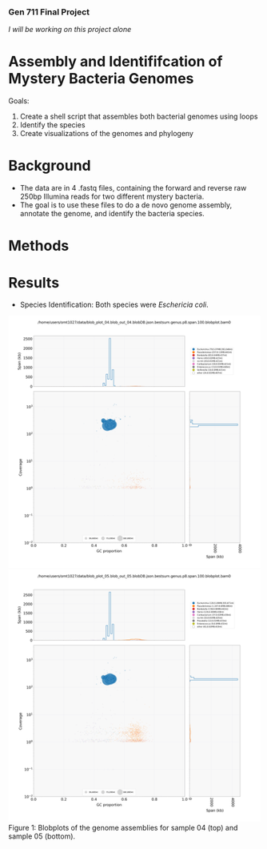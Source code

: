 ### Gen 711 Final Project
*I will be working on this project alone*

# Assembly and Identififcation of Mystery Bacteria Genomes 
Goals: 
1. Create a shell script that assembles both bacterial genomes using loops
2. Identify the species
3. Create visualizations of the genomes and phylogeny 

# Background
- The data are in 4 .fastq files, containing the forward and reverse raw 250bp Illumina reads for two different mystery bacteria.
- The goal is to use these files to do a de novo genome assembly, annotate the genome, and identify the bacteria species. 

# Methods

# Results
- Species Identification: Both species were _Eschericia coli_.

![Sample 04 blobplot](images/blobplot_04.bam0.png)
![Sample 04 blobplot](images/blobplot_05.bam0.png)
Figure 1: Blobplots of the genome assemblies for sample 04 (top) and sample 05 (bottom). 
